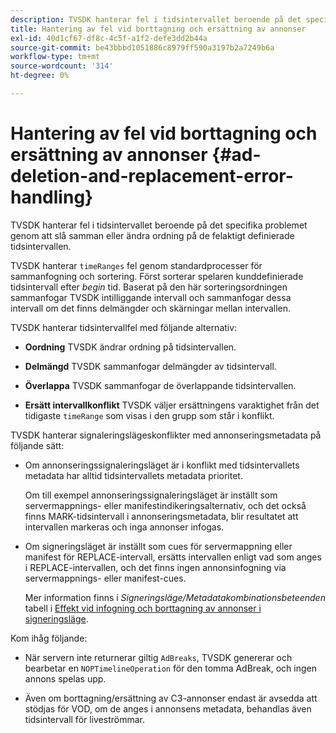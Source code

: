 ```yaml
---
description: TVSDK hanterar fel i tidsintervallet beroende på det specifika problemet genom att slå samman eller ändra ordning på de felaktigt definierade tidsintervallen.
title: Hantering av fel vid borttagning och ersättning av annonser
exl-id: 40d1cf67-df8c-4c5f-a1f2-defe3dd2b44a
source-git-commit: be43bbbd1051886c8979ff590a3197b2a7249b6a
workflow-type: tm+mt
source-wordcount: '314'
ht-degree: 0%

---
```


# Hantering av fel vid borttagning och ersättning av annonser  {#ad-deletion-and-replacement-error-handling}

TVSDK hanterar fel i tidsintervallet beroende på det specifika problemet genom att slå samman eller ändra ordning på de felaktigt definierade tidsintervallen.

TVSDK hanterar `timeRanges` fel genom standardprocesser för sammanfogning och sortering. Först sorterar spelaren kunddefinierade tidsintervall efter *begin* tid. Baserat på den här sorteringsordningen sammanfogar TVSDK intilliggande intervall och sammanfogar dessa intervall om det finns delmängder och skärningar mellan intervallen.

TVSDK hanterar tidsintervallfel med följande alternativ:

* **Oordning** TVSDK ändrar ordning på tidsintervallen.

* **Delmängd** TVSDK sammanfogar delmängder av tidsintervall.

* **Överlappa** TVSDK sammanfogar de överlappande tidsintervallen.

* **Ersätt intervallkonflikt** TVSDK väljer ersättningens varaktighet från det tidigaste `timeRange` som visas i den grupp som står i konflikt.

TVSDK hanterar signaleringslägeskonflikter med annonseringsmetadata på följande sätt:

* Om annonseringssignaleringsläget är i konflikt med tidsintervallets metadata har alltid tidsintervallets metadata prioritet.

   Om till exempel annonseringssignaleringsläget är inställt som servermappnings- eller manifestindikeringsalternativ, och det också finns MARK-tidsintervall i annonseringsmetadata, blir resultatet att intervallen markeras och inga annonser infogas.
* Om signeringsläget är inställt som cues för servermappning eller manifest för REPLACE-intervall, ersätts intervallen enligt vad som anges i REPLACE-intervallen, och det finns ingen annonsinfogning via servermappnings- eller manifest-cues.

   Mer information finns i *Signeringsläge/Metadatakombinationsbeteenden* tabell i [Effekt vid infogning och borttagning av annonser i signeringsläge](../../../../../tvsdk-3x-android-prog/android-3x-advertising/ad-insertion/delete-replace-content-vod/android-3x-signaling-mode-android.md).

Kom ihåg följande:

* När servern inte returnerar giltig `AdBreaks`, TVSDK genererar och bearbetar en `NOPTimelineOperation` för den tomma AdBreak, och ingen annons spelas upp.

* Även om borttagning/ersättning av C3-annonser endast är avsedda att stödjas för VOD, om de anges i annonsens metadata, behandlas även tidsintervall för liveströmmar.
